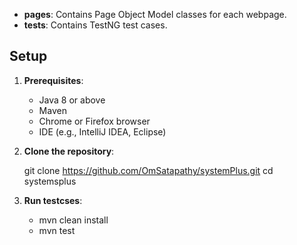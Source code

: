 - **pages**: Contains Page Object Model classes for each webpage.
- **tests**: Contains TestNG test cases.


## Setup

1. **Prerequisites**:
   - Java 8 or above
   - Maven
   - Chrome or Firefox browser
   - IDE (e.g., IntelliJ IDEA, Eclipse)

2. **Clone the repository**:
  
   git clone https://github.com/OmSatapathy/systemPlus.git
   cd systemsplus

3. **Run testcses**:

    - mvn clean install
   -  mvn test
